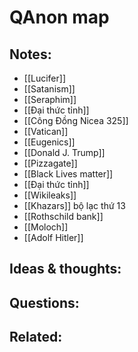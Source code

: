 # QAnon map

## Notes:
- [[Lucifer]]
- [[Satanism]]
- [[Seraphim]]
- [[Đại thức tỉnh]]
- [[Công Đồng Nicea 325]]
- [[Vatican]]
- [[Eugenics]]
- [[Donald J. Trump]]
- [[Pizzagate]]
- [[Black Lives matter]]
- [[Đại thức tỉnh]]
- [[Wikileaks]]
- [[Khazars]] bộ lạc thứ 13
- [[Rothschild bank]]
- [[Moloch]]
- [[Adolf Hitler]]

## Ideas & thoughts:

## Questions:

## Related:
